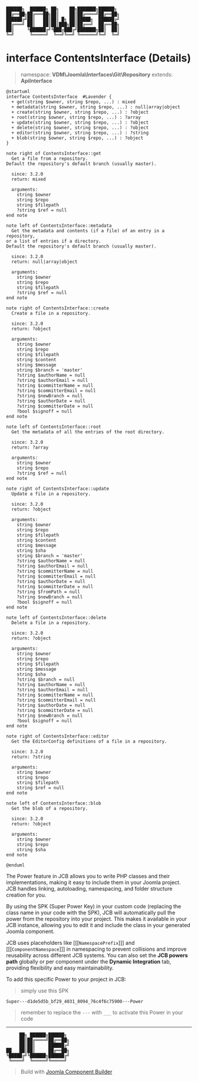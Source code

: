 ```
██████╗  ██████╗ ██╗    ██╗███████╗██████╗
██╔══██╗██╔═══██╗██║    ██║██╔════╝██╔══██╗
██████╔╝██║   ██║██║ █╗ ██║█████╗  ██████╔╝
██╔═══╝ ██║   ██║██║███╗██║██╔══╝  ██╔══██╗
██║     ╚██████╔╝╚███╔███╔╝███████╗██║  ██║
╚═╝      ╚═════╝  ╚══╝╚══╝ ╚══════╝╚═╝  ╚═╝
```
# interface ContentsInterface (Details)
> namespace: **VDM\Joomla\Interfaces\Git\Repository**
> extends: **ApiInterface**

```uml
@startuml
interface ContentsInterface  #Lavender {
  + get(string $owner, string $repo, ...) : mixed
  + metadata(string $owner, string $repo, ...) : null|array|object
  + create(string $owner, string $repo, ...) : ?object
  + root(string $owner, string $repo, ...) : ?array
  + update(string $owner, string $repo, ...) : ?object
  + delete(string $owner, string $repo, ...) : ?object
  + editor(string $owner, string $repo, ...) : ?string
  + blob(string $owner, string $repo, ...) : ?object
}

note right of ContentsInterface::get
  Get a file from a repository.
Default the repository's default branch (usually master).

  since: 3.2.0
  return: mixed
  
  arguments:
    string $owner
    string $repo
    string $filepath
    ?string $ref = null
end note

note left of ContentsInterface::metadata
  Get the metadata and contents (if a file) of an entry in a repository,
or a list of entries if a directory.
Default the repository's default branch (usually master).

  since: 3.2.0
  return: null|array|object
  
  arguments:
    string $owner
    string $repo
    string $filepath
    ?string $ref = null
end note

note right of ContentsInterface::create
  Create a file in a repository.

  since: 3.2.0
  return: ?object
  
  arguments:
    string $owner
    string $repo
    string $filepath
    string $content
    string $message
    string $branch = 'master'
    ?string $authorName = null
    ?string $authorEmail = null
    ?string $committerName = null
    ?string $committerEmail = null
    ?string $newBranch = null
    ?string $authorDate = null
    ?string $committerDate = null
    ?bool $signoff = null
end note

note left of ContentsInterface::root
  Get the metadata of all the entries of the root directory.

  since: 3.2.0
  return: ?array
  
  arguments:
    string $owner
    string $repo
    ?string $ref = null
end note

note right of ContentsInterface::update
  Update a file in a repository.

  since: 3.2.0
  return: ?object
  
  arguments:
    string $owner
    string $repo
    string $filepath
    string $content
    string $message
    string $sha
    string $branch = 'master'
    ?string $authorName = null
    ?string $authorEmail = null
    ?string $committerName = null
    ?string $committerEmail = null
    ?string $authorDate = null
    ?string $committerDate = null
    ?string $fromPath = null
    ?string $newBranch = null
    ?bool $signoff = null
end note

note left of ContentsInterface::delete
  Delete a file in a repository.

  since: 3.2.0
  return: ?object
  
  arguments:
    string $owner
    string $repo
    string $filepath
    string $message
    string $sha
    ?string $branch = null
    ?string $authorName = null
    ?string $authorEmail = null
    ?string $committerName = null
    ?string $committerEmail = null
    ?string $authorDate = null
    ?string $committerDate = null
    ?string $newBranch = null
    ?bool $signoff = null
end note

note right of ContentsInterface::editor
  Get the EditorConfig definitions of a file in a repository.

  since: 3.2.0
  return: ?string
  
  arguments:
    string $owner
    string $repo
    string $filepath
    string $ref = null
end note

note left of ContentsInterface::blob
  Get the blob of a repository.

  since: 3.2.0
  return: ?object
  
  arguments:
    string $owner
    string $repo
    string $sha
end note
 
@enduml
```

The Power feature in JCB allows you to write PHP classes and their implementations, making it easy to include them in your Joomla project. JCB handles linking, autoloading, namespacing, and folder structure creation for you.

By using the SPK (Super Power Key) in your custom code (replacing the class name in your code with the SPK), JCB will automatically pull the power from the repository into your project. This makes it available in your JCB instance, allowing you to edit it and include the class in your generated Joomla component.

JCB uses placeholders like [[[`NamespacePrefix`]]] and [[[`ComponentNamespace`]]] in namespacing to prevent collisions and improve reusability across different JCB systems. You can also set the **JCB powers path** globally or per component under the **Dynamic Integration** tab, providing flexibility and easy maintainability.

To add this specific Power to your project in JCB:

> simply use this SPK
```
Super---d1de5d5b_bf29_4031_8094_76c4f6c75900---Power
```
> remember to replace the `---` with `___` to activate this Power in your code

---
```
     ██╗ ██████╗██████╗
     ██║██╔════╝██╔══██╗
     ██║██║     ██████╔╝
██   ██║██║     ██╔══██╗
╚█████╔╝╚██████╗██████╔╝
 ╚════╝  ╚═════╝╚═════╝
```
> Build with [Joomla Component Builder](https://git.vdm.dev/joomla/Component-Builder)

